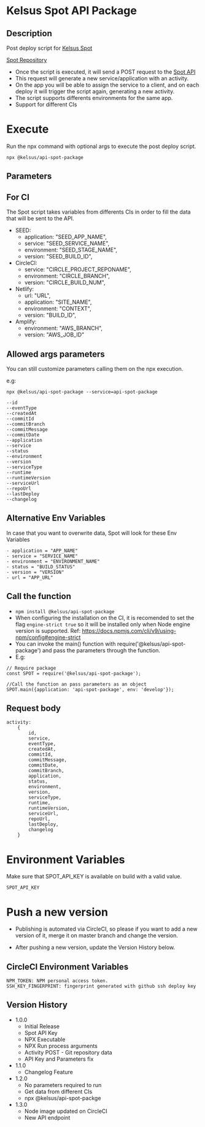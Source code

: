 # Kelsus Spot API Package

## Description
Post deploy script for [Kelsus Spot](https://spot.kelsus.com/)

[Spot Repository](https://github.com/Kelsus/deploy-spot-webapp)
- Once the script is executed, it will send a POST request to the [Spot API](https://github.com/Kelsus/spot-api)
- This request will generate a new service/application with an activity.
- On the app you will be able to assign the service to a client, and on each deploy it will trigger the script again, generating a new activity.
- The script supports differents environments for the same app.
- Support for different CIs

# Execute
Run the npx command with optional args to execute the post deploy script.
```
npx @kelsus/api-spot-package
```
## Parameters

## For CI
The Spot script takes variables from differents CIs in order to fill the data that will be sent to the API.

* SEED:
    - application: "SEED_APP_NAME",
    - service: "SEED_SERVICE_NAME",
    - environment: "SEED_STAGE_NAME",
    - version: "SEED_BUILD_ID",
* CircleCI:
    - service: "CIRCLE_PROJECT_REPONAME",
    - environment: "CIRCLE_BRANCH",
    - version: "CIRCLE_BUILD_NUM",
* Netlify:
    - url: "URL",
    - application: "SITE_NAME",
    - environment: "CONTEXT",
    - version: "BUILD_ID",
* Amplify:
    - environment: "AWS_BRANCH",
    - version: "AWS_JOB_ID"


## Allowed args parameters
You can still customize parameters calling them on the npx execution.

e.g: 
```
npx @kelsus/api-spot-package --service=api-spot-package
```
```
--id
--eventType
--createdAt
--commitId
--commitBranch
--commitMessage
--commitDate
--application
--service
--status
--environment
--version
--serviceType
--runtime
--runtimeVersion
--serviceUrl
--repoUrl
--lastDeploy
--changelog
```

## Alternative Env Variables
In case that you want to overwrite data, Spot will look for these Env Variables
```
- application = "APP_NAME"
- service = "SERVICE_NAME"
- environment = "ENVIRONMENT_NAME"
- status = "BUILD_STATUS"
- version = "VERSION"
- url = "APP_URL"
```

## Call the function
- ```npm install @kelsus/api-spot-package```
- When configuring the installation on the CI, it is recomended to set the flag `engine-strict true` so it will be installed only when Node engine version is supported. Ref: https://docs.npmjs.com/cli/v9/using-npm/config#engine-strict
- You can invoke the main() function with require('@kelsus/api-spot-package') and pass the parameters through the function.
- E.g:
```
// Require package
const SPOT = require('@kelsus/api-spot-package');

//Call the function an pass parameters as an object
SPOT.main({application: 'api-spot-package', env: 'develop'});
```


## Request body
```
activity: 
    {
        id,
        service,
        eventType,
        createdAt,
        commitId,
        commitMessage,
        commitDate,
        commitBranch,
        application,
        status,
        environment,
        version,
        serviceType,
        runtime,
        runtimeVersion,
        serviceUrl,
        repoUrl,
        lastDeploy,
        changelog
    }
```

# Environment Variables
Make sure that SPOT_API_KEY is available on build with a valid value.
```
SPOT_API_KEY
```
# Push a new version
- Publishing is automated via CircleCI, so please if you want to add a new version of it, merge it on master branch and change the version.

- After pushing a new version, update the Version History below.
## CircleCI Environment Variables
```
NPM_TOKEN: NPM personal access token.
SSH_KEY_FINGERPRINT: fingerprint generated with github ssh deploy key
```
## Version History
* 1.0.0
    * Initial Release
    * Spot API Key
    * NPX Executable
    * NPX Run process arguments
    * Activity POST - Git repository data
    * API Key and Parameters fix
* 1.1.0
    * Changelog Feature
* 1.2.0
    * No parameters required to run
    * Get data from different CIs
    * npx @kelsus/api-spot-packge
* 1.3.0
    * Node image updated on CircleCI
    * New API endpoint